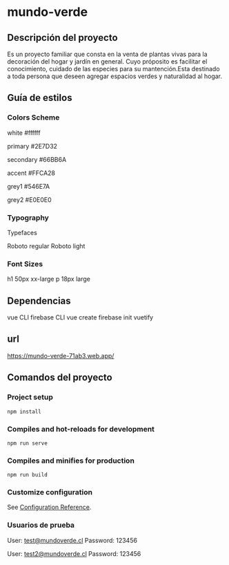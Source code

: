 # mundo-verde

## Descripción del proyecto
Es un proyecto familiar que consta en la venta de plantas vivas para la decoración del hogar y jardín en general.
Cuyo próposito es facilitar el conocimiento, cuidado de las especies para su mantención.Esta destinado a toda persona que deseen agregar espacios verdes y naturalidad al hogar.

## Guía de estilos
### Colors Scheme

white #ffffff

primary #2E7D32

secondary #66BB6A

accent #FFCA28

grey1 #546E7A

grey2 #E0E0E0

### Typography
Typefaces

Roboto regular
Roboto light

### Font Sizes
h1 50px  xx-large 
p  18px large

## Dependencias
vue CLI
firebase CLI
vue create
firebase init
vuetify

## url 
https://mundo-verde-71ab3.web.app/


## Comandos del proyecto
### Project setup
```
npm install
```

### Compiles and hot-reloads for development
```
npm run serve
```

### Compiles and minifies for production
```
npm run build
```

### Customize configuration
See [Configuration Reference](https://cli.vuejs.org/config/).

### Usuarios de prueba
User: test@mundoverde.cl
Password: 123456

User: test2@mundoverde.cl
Password: 123456
